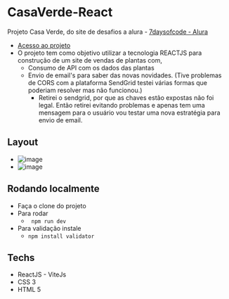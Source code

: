 # CasaVerde-React

Projeto Casa Verde, do site de desafios a alura - [7daysofcode - Alura](https://7daysofcode.io/#front-end)

- [Acesso ao projeto](https://casa-verde-react.vercel.app/)
- O projeto tem como objetivo utilizar a tecnologia REACTJS para construção de um site de vendas de plantas com, 
    - Consumo de API com os dados das plantas
    - Envio de email's para saber das novas novidades. (Tive problemas de CORS com a plataforma SendGrid testei várias formas que poderiam resolver mas não funcionou.)
        - Retirei o sendgrid, por que as chaves estão expostas não foi legal. Então retirei evitando problemas e apenas tem uma mensagem para o usuário vou testar uma nova estratégia para envio de email.

## Layout
- ![image](https://user-images.githubusercontent.com/62751571/180577671-ac8654fb-a949-4a69-bb95-ac7f7ff91408.png)
- ![image](https://user-images.githubusercontent.com/62751571/180577723-2e525b57-fd1d-44a4-8d3e-25ea7e8a9a35.png)

## Rodando localmente
- Faça o clone do projeto
- Para rodar
    - ``` npm run dev```
- Para validação instale
    - ``` npm install validator ```

## Techs
- ReactJS - ViteJs
- CSS 3
- HTML 5
